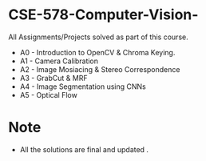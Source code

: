 # CSE-578-Computer-Vision-
All Assignments/Projects solved as part of this course.

* A0 - Introduction to OpenCV & Chroma Keying.
* A1 - Camera Calibration 
* A2 - Image Mosiacing & Stereo Correspondence 
* A3 - GrabCut & MRF
* A4 - Image Segmentation using CNNs
* A5 - Optical Flow 

# Note 
- All the solutions are final and updated .
